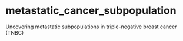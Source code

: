 # metastatic_cancer_subpopulation
Uncovering metastatic subpopulations in triple-negative breast cancer (TNBC)
